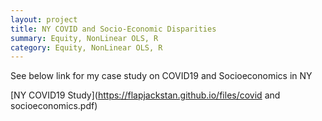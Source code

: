 ```yaml
---
layout: project
title: NY COVID and Socio-Economic Disparities
summary: Equity, NonLinear OLS, R
category: Equity, NonLinear OLS, R
---
```


See below link for my case study on COVID19 and Socioeconomics in NY

[NY COVID19 Study](https://flapjackstan.github.io/files/covid and socioeconomics.pdf)

